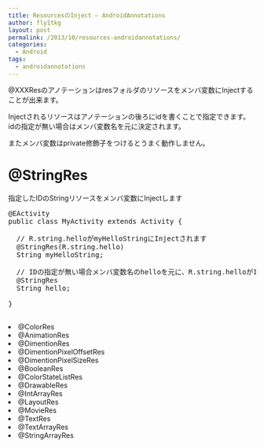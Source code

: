 ```yaml
---
title: ResourcesのInject – AndroidAnnotations
author: fly1tkg
layout: post
permalink: /2013/10/resources-androidannotations/
categories:
  - Android
tags:
  - androidannotations
---
```

@XXXResのアノテーションはresフォルダのリソースをメンバ変数にInjectすることが出来ます。

Injectされるリソースはアノテーションの後ろにidを書くことで指定できます。idの指定が無い場合はメンバ変数名を元に決定されます。

またメンバ変数はprivate修飾子をつけるとうまく動作しません。

# @StringRes

指定したIDのStringリソースをメンバ変数にInjectします

<pre class="brush: java; gutter: true">@EActivity
public class MyActivity extends Activity {
 
  // R.string.helloがmyHelloStringにInjectされます
  @StringRes(R.string.hello)
  String myHelloString;
 
  // IDの指定が無い場合メンバ変数名のhelloを元に、R.string.helloがInjectされます
  @StringRes
  String hello;
 
}

</pre>

<div>
  <div id="highlighter_868710">
      <li>
        @ColorRes
      </li>
      <li>
        @AnimationRes
      </li>
      <li>
        @DimentionRes
      </li>
      <li>
        @DimentionPixelOffsetRes
      </li>
      <li>
        @DimentionPixelSizeRes
      </li>
      <li>
        @BooleanRes
      </li>
      <li>
        @ColorStateListRes
      </li>
      <li>
        @DrawableRes
      </li>
      <li>
        @IntArrayRes
      </li>
      <li>
        @LayoutRes
      </li>
      <li>
        @MovieRes
      </li>
      <li>
        @TextRes
      </li>
      <li>
        @TextArrayRes
      </li>
      <li>
        @StringArrayRes
      </li>
    </ul>
  </div>
